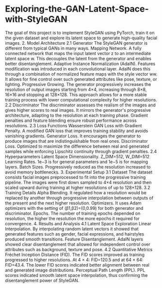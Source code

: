 # Exploring-the-GAN-Latent-Space-with-StyleGAN
The goal of this project is to implement StyleGAN using PyTorch, train it on the given dataset and explore its latent space to generate high-quality facial images. 
2. Model Architecture
2.1 Generator
	The StyleGAN generator is different from typical GANs in many ways.
Mapping Network. A fully connected network that maps the input latent vector z to an intermediate latent space w. This decouples the latent from the generator and enables better disentanglement.
Adaptive Instance Normalization (AdaIN). Features modification was introduced in each convolutional layer. AdaIN does this through a combination of normalized feature maps with the style vector ww. It allows for fine control over such generated attributes like pose, texture, or lighting.
Progressive Growing. The generator progressively increases the resolution of output images starting from 4×4, increasing through 8×8, 16×16 and stopping at 128×128. This approach allows for a more stable training process with lower computational complexity for higher resolutions.
2.2 Discriminator
	The discriminator assesses the realism of the images and gives higher scores to real images. It mirrors the generator's progressive architecture, adapting to the resolution at each training phase. Gradient penalties and feature blending ensure robust performance across resolutions.
2.3 Loss Functions
Wasserstein GAN Loss with Gradient Penalty. A modified GAN loss that improves training stability and avoids vanishing gradients.
Generator Loss. It encourages the generator to produce images that are indistinguishable from real ones.
Discriminator Loss. Optimized to maximize the difference between real and generated samples while enforcing Lipschitz continuity through gradient penalties.
2.4 Hyperparameters
Latent Space Dimensionality. Z_DIM=512, W_DIM=512
Learning Rates. 1e−3 is for general parameters and 1e−5 is for mapping layers.
Batch Sizes. Progressively reduced as the resolution increased to avoid memory bottlenecks.
3. Experimental Setup
3.1 Dataset
	The dataset consists facial images preprocessed to fit into the progressive training pipeline. The images were first down sampled to 4×4 resolution and then scaled upward during training at higher resolutions of up to 128×128.
3.2	Training Details
Alpha Blending. It regulated how a resolution would be replaced by another through progressive interpolation between outputs of the present and the next higher resolution.
Optimizers. It uses Adam optimizers with the setting of (β1,β2)=(0,0.99) for both generator and discriminator.
Epochs. The number of training epochs depended on resolution, the higher the resolution the more epochs it required for convergence.
4. Results and Analysis
4.1 Latent Space Exploration
Linear Interpolation. By interpolating random latent vectors it showed that generated features such as gender, facial expressions, and hairstyles produced smooth transitions.
Feature Disentanglement. AdaIN layers showed clear disentanglement that allowed for independent control over attributes such as background, texture and pose.
4.2 Quantitative Metrics
Fréchet Inception Distance (FID). The FID scores improved as training progressed to higher resolutions. At 4 × 4: FID=120.5 and at 64 × 64: FID=43.4. The lower FID scores indicated better alignment between real and generated image distributions.
Perceptual Path Length (PPL). PPL scores indicated smooth latent space interpolation, thus confirming the disentanglement power of StyleGAN.

